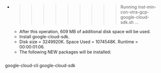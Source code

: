 * >>>>>>>>> Running inst-min-con-xtra-gcp-google-cloud-sdk.sh ...
  * After this operation, 609 MB of additional disk space will be used.
  * Install google-cloud-sdk.
  * Disk size = 3249920K. Space Used = 1074548K. Runtime = 00:00:01:06.
  * The following NEW packages will be installed:
  ```bash
google-cloud-cli google-cloud-sdk
  ```
